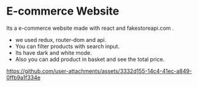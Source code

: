 # E-commerce Website

Its a e-commerce website made with react and fakestoreapi.com .
- we used redux, router-dom and api.
- You can filter products with search input.
- Its have dark and white mode.
- Also you can add product in basket and see the total price.




https://github.com/user-attachments/assets/3332d155-14c4-41ec-a849-0ffb9a1f334e

